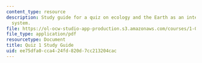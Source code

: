 ```yaml
---
content_type: resource
description: Study guide for a quiz on ecology and the Earth as an integrated dynamic
  system.
file: https://ol-ocw-studio-app-production.s3.amazonaws.com/courses/1-018j-ecology-i-the-earth-system-fall-2009/ee75dfa0cca424fd820d7cc213204cac_MIT1_018JF09_guide_1.pdf
file_type: application/pdf
resourcetype: Document
title: Quiz 1 Study Guide
uid: ee75dfa0-cca4-24fd-820d-7cc213204cac
---
```

